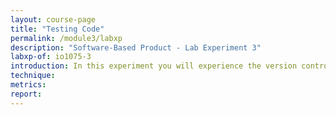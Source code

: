 ```yaml
---
layout: course-page
title: "Testing Code"
permalink: /module3/labxp
description: "Software-Based Product - Lab Experiment 3"
labxp-of: io1075-3
introduction: In this experiment you will experience the version control mechanism through Git for tracking your progress and digital collaboration.
technique: 
metrics:
report:
---
```

